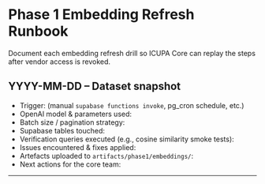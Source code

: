 # Phase 1 Embedding Refresh Runbook

Document each embedding refresh drill so ICUPA Core can replay the steps after vendor access is revoked.

## YYYY-MM-DD – Dataset snapshot
- Trigger: (manual `supabase functions invoke`, pg_cron schedule, etc.)
- OpenAI model & parameters used:
- Batch size / pagination strategy:
- Supabase tables touched:
- Verification queries executed (e.g., cosine similarity smoke tests):
- Issues encountered & fixes applied:
- Artefacts uploaded to `artifacts/phase1/embeddings/`:
- Next actions for the core team:

---
